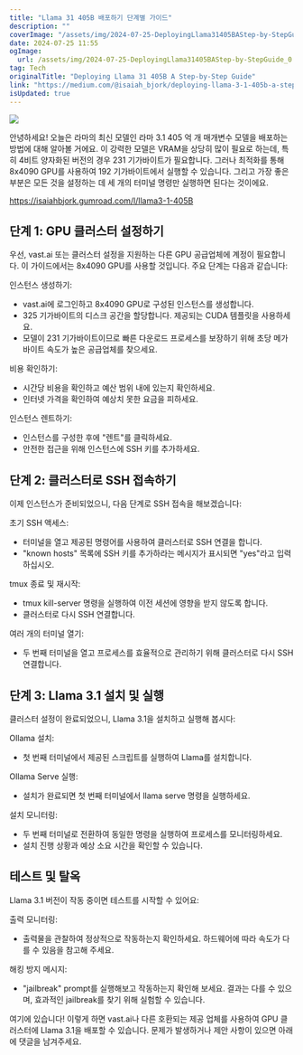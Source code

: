 ```yaml
---
title: "Llama 31 405B 배포하기 단계별 가이드"
description: ""
coverImage: "/assets/img/2024-07-25-DeployingLlama31405BAStep-by-StepGuide_0.png"
date: 2024-07-25 11:55
ogImage:
  url: /assets/img/2024-07-25-DeployingLlama31405BAStep-by-StepGuide_0.png
tag: Tech
originalTitle: "Deploying Llama 31 405B A Step-by-Step Guide"
link: "https://medium.com/@isaiah_bjork/deploying-llama-3-1-405b-a-step-by-step-guide-9b1b852f3dc9"
isUpdated: true
---
```


<img src="/assets/img/2024-07-25-DeployingLlama31405BAStep-by-StepGuide_0.png" />

안녕하세요! 오늘은 라마의 최신 모델인 라마 3.1 405 억 개 매개변수 모델을 배포하는 방법에 대해 알아볼 거에요. 이 강력한 모델은 VRAM을 상당히 많이 필요로 하는데, 특히 4비트 양자화된 버전의 경우 231 기가바이트가 필요합니다. 그러나 최적화를 통해 8x4090 GPU를 사용하여 192 기가바이트에서 실행할 수 있습니다. 그리고 가장 좋은 부분은 모든 것을 설정하는 데 세 개의 터미널 명령만 실행하면 된다는 것이에요.

https://isaiahbjork.gumroad.com/l/llama3-1-405B

## 단계 1: GPU 클러스터 설정하기

<!-- cozy-coder - 수평 -->

<ins class="adsbygoogle"
     style="display:block"
     data-ad-client="ca-pub-4877378276818686"
     data-ad-slot="1107185301"
     data-ad-format="auto"
     data-full-width-responsive="true"></ins>

<script>
     (adsbygoogle = window.adsbygoogle || []).push({});
</script>

우선, vast.ai 또는 클러스터 설정을 지원하는 다른 GPU 공급업체에 계정이 필요합니다. 이 가이드에서는 8x4090 GPU를 사용할 것입니다. 주요 단계는 다음과 같습니다:

인스턴스 생성하기:

- vast.ai에 로그인하고 8x4090 GPU로 구성된 인스턴스를 생성합니다.
- 325 기가바이트의 디스크 공간을 할당합니다. 제공되는 CUDA 템플릿을 사용하세요.
- 모델이 231 기가바이트이므로 빠른 다운로드 프로세스를 보장하기 위해 초당 메가바이트 속도가 높은 공급업체를 찾으세요.

비용 확인하기:

<!-- cozy-coder - 수평 -->

<ins class="adsbygoogle"
     style="display:block"
     data-ad-client="ca-pub-4877378276818686"
     data-ad-slot="1107185301"
     data-ad-format="auto"
     data-full-width-responsive="true"></ins>

<script>
     (adsbygoogle = window.adsbygoogle || []).push({});
</script>

- 시간당 비용을 확인하고 예산 범위 내에 있는지 확인하세요.
- 인터넷 가격을 확인하여 예상치 못한 요금을 피하세요.

인스턴스 렌트하기:

- 인스턴스를 구성한 후에 "렌트"를 클릭하세요.
- 안전한 접근을 위해 인스턴스에 SSH 키를 추가하세요.

## 단계 2: 클러스터로 SSH 접속하기

<!-- cozy-coder - 수평 -->

<ins class="adsbygoogle"
     style="display:block"
     data-ad-client="ca-pub-4877378276818686"
     data-ad-slot="1107185301"
     data-ad-format="auto"
     data-full-width-responsive="true"></ins>

<script>
     (adsbygoogle = window.adsbygoogle || []).push({});
</script>

이제 인스턴스가 준비되었으니, 다음 단계로 SSH 접속을 해보겠습니다:

초기 SSH 액세스:

- 터미널을 열고 제공된 명령어를 사용하여 클러스터로 SSH 연결을 합니다.
- "known hosts" 목록에 SSH 키를 추가하라는 메시지가 표시되면 "yes"라고 입력하십시오.

tmux 종료 및 재시작:

<!-- cozy-coder - 수평 -->

<ins class="adsbygoogle"
     style="display:block"
     data-ad-client="ca-pub-4877378276818686"
     data-ad-slot="1107185301"
     data-ad-format="auto"
     data-full-width-responsive="true"></ins>

<script>
     (adsbygoogle = window.adsbygoogle || []).push({});
</script>

- tmux kill-server 명령을 실행하여 이전 세션에 영향을 받지 않도록 합니다.
- 클러스터로 다시 SSH 연결합니다.

여러 개의 터미널 열기:

- 두 번째 터미널을 열고 프로세스를 효율적으로 관리하기 위해 클러스터로 다시 SSH 연결합니다.

## 단계 3: Llama 3.1 설치 및 실행

<!-- cozy-coder - 수평 -->

<ins class="adsbygoogle"
     style="display:block"
     data-ad-client="ca-pub-4877378276818686"
     data-ad-slot="1107185301"
     data-ad-format="auto"
     data-full-width-responsive="true"></ins>

<script>
     (adsbygoogle = window.adsbygoogle || []).push({});
</script>

클러스터 설정이 완료되었으니, Llama 3.1을 설치하고 실행해 봅시다:

Ollama 설치:

- 첫 번째 터미널에서 제공된 스크립트를 실행하여 Llama를 설치합니다.

Ollama Serve 실행:

<!-- cozy-coder - 수평 -->

<ins class="adsbygoogle"
     style="display:block"
     data-ad-client="ca-pub-4877378276818686"
     data-ad-slot="1107185301"
     data-ad-format="auto"
     data-full-width-responsive="true"></ins>

<script>
     (adsbygoogle = window.adsbygoogle || []).push({});
</script>

- 설치가 완료되면 첫 번째 터미널에서 llama serve 명령을 실행하세요.

설치 모니터링:

- 두 번째 터미널로 전환하여 동일한 명령을 실행하여 프로세스를 모니터링하세요.
- 설치 진행 상황과 예상 소요 시간을 확인할 수 있습니다.

## 테스트 및 탈옥

<!-- cozy-coder - 수평 -->

<ins class="adsbygoogle"
     style="display:block"
     data-ad-client="ca-pub-4877378276818686"
     data-ad-slot="1107185301"
     data-ad-format="auto"
     data-full-width-responsive="true"></ins>

<script>
     (adsbygoogle = window.adsbygoogle || []).push({});
</script>

Llama 3.1 버전이 작동 중이면 테스트를 시작할 수 있어요:

출력 모니터링:

- 출력물을 관찰하여 정상적으로 작동하는지 확인하세요. 하드웨어에 따라 속도가 다를 수 있음을 참고해 주세요.

해킹 방지 메시지:

<!-- cozy-coder - 수평 -->

<ins class="adsbygoogle"
     style="display:block"
     data-ad-client="ca-pub-4877378276818686"
     data-ad-slot="1107185301"
     data-ad-format="auto"
     data-full-width-responsive="true"></ins>

<script>
     (adsbygoogle = window.adsbygoogle || []).push({});
</script>

- "jailbreak" prompt를 실행해보고 작동하는지 확인해 보세요. 결과는 다를 수 있으며, 효과적인 jailbreak를 찾기 위해 실험할 수 있습니다.

여기에 있습니다! 이렇게 하면 vast.ai나 다른 호환되는 제공 업체를 사용하여 GPU 클러스터에 Llama 3.1을 배포할 수 있습니다. 문제가 발생하거나 제안 사항이 있으면 아래에 댓글을 남겨주세요.
